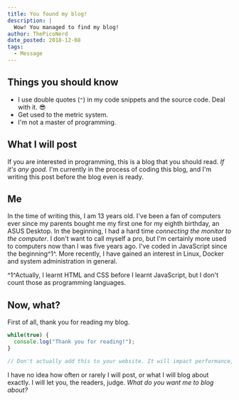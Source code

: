 ```yaml
---
title: You found my blog!
description: |
  Wow! You managed to find my blog!
author: ThePicoNerd
date_posted: 2018-12-08
tags:
  - Message
---
```


## Things you should know

- I use double quotes (`"`) in my code snippets and the source code. Deal with it. 😎
- Get used to the metric system.
- I'm not a master of programming.

## What I will post

If you are interested in programming, this is a blog that you should read. *If it's any good.* I'm currently in the process of coding this blog, and I'm writing this post before the blog even is ready.

## Me

In the time of writing this, I am 13 years old. I've been a fan of computers ever since my parents bought me my first one for my eighth birthday, an ASUS Desktop. In the beginning, I had a hard time *connecting the monitor to the computer*. I don't want to call myself a pro, but I'm certainly more used to computers now than I was five years ago. I've coded in JavaScript since the beginning^1^. More recently, I have gained an interest in Linux, Docker and system administration in general.

^1^Actually, I learnt HTML and CSS before I learnt JavaScript, but I don't count those as programming languages.

## Now, what?

First of all, thank you for reading my blog.

```js
while(true) {
  console.log("Thank you for reading!");
}

// Don't actually add this to your website. It will impact performance, trust me.
```


I have no idea how often or rarely I will post, or what I will blog about exactly. I will let you, the readers, judge. *What do you want me to blog about?*
